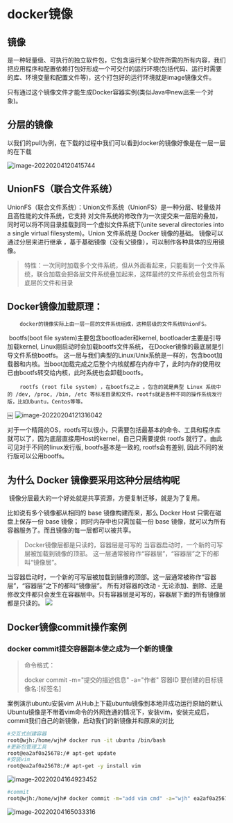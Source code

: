 # docker镜像

## 镜像

​		是一种轻量级、可执行的独立软件包，它包含运行某个软件所需的所有内容，我们把应用程序和配置依赖打包好形成一个可交付的运行环境(包括代码、运行时需要的库、环境变量和配置文件等)，这个打包好的运行环境就是image镜像文件。 

​	只有通过这个镜像文件才能生成Docker容器实例(类似Java中new出来一个对象)。 

## 分层的镜像

以我们的pull为例，在下载的过程中我们可以看到docker的镜像好像是在一层一层的在下载 

![image-20220204120415744](https://cdn.jsdelivr.net/gh/fhwlnetwork/blos_imgs/img/image-20220204120415744.png)

## UnionFS（联合文件系统）

UnionFS（联合文件系统）：Union文件系统（UnionFS）是一种分层、轻量级并且高性能的文件系统，它支持 对文件系统的修改作为一次提交来一层层的叠加， 同时可以将不同目录挂载到同一个虚拟文件系统下(unite several directories into a single virtual filesystem)。Union 文件系统是 Docker 镜像的基础。 镜像可以通过分层来进行继承 ，基于基础镜像（没有父镜像），可以制作各种具体的应用镜像。 

> 特性：一次同时加载多个文件系统，但从外面看起来，只能看到一个文件系统，联合加载会把各层文件系统叠加起来，这样最终的文件系统会包含所有底层的文件和目录 

## Docker镜像加载原理：  

 		docker的镜像实际上由一层一层的文件系统组成，这种层级的文件系统UnionFS。 

​		bootfs(boot file system)主要包含bootloader和kernel, bootloader主要是引导加载kernel, Linux刚启动时会加载bootfs文件系统， 在Docker镜像的最底层是引导文件系统bootfs。 这一层与我们典型的Linux/Unix系统是一样的，包含boot加载器和内核。当boot加载完成之后整个内核就都在内存中了，此时内存的使用权已由bootfs转交给内核，此时系统也会卸载bootfs。 

 		rootfs (root file system) ，在bootfs之上 。包含的就是典型 Linux 系统中的 /dev, /proc, /bin, /etc 等标准目录和文件。rootfs就是各种不同的操作系统发行版，比如Ubuntu，Centos等等。  

￼                                                              ![image-20220204121316042](https://cdn.jsdelivr.net/gh/fhwlnetwork/blos_imgs/img/image-20220204121316042.png)

对于一个精简的OS，rootfs可以很小，只需要包括最基本的命令、工具和程序库就可以了，因为底层直接用Host的kernel，自己只需要提供 rootfs 就行了。由此可见对于不同的linux发行版, bootfs基本是一致的, rootfs会有差别, 因此不同的发行版可以公用bootfs。 

## 为什么 Docker 镜像要采用这种分层结构呢

​    镜像分层最大的一个好处就是共享资源，方便复制迁移，就是为了复用。 

   比如说有多个镜像都从相同的 base 镜像构建而来，那么 Docker Host 只需在磁盘上保存一份 base 镜像； 
   同时内存中也只需加载一份 base 镜像，就可以为所有容器服务了。而且镜像的每一层都可以被共享。

>Docker镜像层都是只读的，容器层是可写的
>当容器启动时，一个新的可写层被加载到镜像的顶部。
>这一层通常被称作“容器层”，“容器层”之下的都叫“镜像层”。

当容器启动时，一个新的可写层被加载到镜像的顶部。这一层通常被称作“容器层”，“容器层”之下的都叫“镜像层”。 
所有对容器的改动 - 无论添加、删除、还是修改文件都只会发生在容器层中。只有容器层是可写的，容器层下面的所有镜像层都是只读的。 
                                                            ![](https://cdn.jsdelivr.net/gh/fhwlnetwork/blos_imgs/img/20220204121742.png)
## Docker镜像commit操作案例
  ### docker commit提交容器副本使之成为一个新的镜像

> 命令格式：
>
> docker commit -m="提交的描述信息" -a="作者" 容器ID 要创建的目标镜像名:[标签名]

案例演示ubuntu安装vim
    从Hub上下载ubuntu镜像到本地并成功运行原始的默认Ubuntu镜像是不带着vim命令的外网连通的情况下，安装vim，安装完成后，commit我们自己的新镜像，启动我们的新镜像并和原来的对比

```sh
#交互式创建容器
root@wjh:/home/wjh# docker run -it ubuntu /bin/bash
#更新包管理工具
root@ea2af0a25678:/# apt-get update
#安装vim
root@ea2af0a25678:/# apt-get -y install vim

```

![image-20220204164923452](https://cdn.jsdelivr.net/gh/fhwlnetwork/blos_imgs/img/image-20220204164923452.png)

```sh
#commit 
root@wjh:/home/wjh# docker commit -m="add vim cmd" -a="wjh" ea2af0a25678 wjh/myubuntu:1.0
```

![image-20220204165033316](https://cdn.jsdelivr.net/gh/fhwlnetwork/blos_imgs/img/image-20220204165033316.png)
